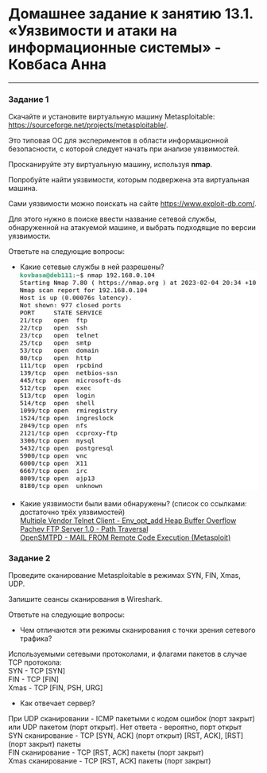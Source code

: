 # Домашнее задание к занятию 13.1. «Уязвимости и атаки на информационные системы» - Ковбаса Анна

------

### Задание 1

Скачайте и установите виртуальную машину Metasploitable: https://sourceforge.net/projects/metasploitable/.

Это типовая ОС для экспериментов в области информационной безопасности, с которой следует начать при анализе уязвимостей.

Просканируйте эту виртуальную машину, используя **nmap**.

Попробуйте найти уязвимости, которым подвержена эта виртуальная машина.

Сами уязвимости можно поискать на сайте https://www.exploit-db.com/.

Для этого нужно в поиске ввести название сетевой службы, обнаруженной на атакуемой машине, и выбрать подходящие по версии уязвимости.

Ответьте на следующие вопросы:

- Какие сетевые службы в ней разрешены?
![1-1](https://github.com/kovbasaad/13-1-homework/blob/main/img/1-1.JPG)

- Какие уязвимости были вами обнаружены? (список со ссылками: достаточно трёх уязвимостей)<br>
[Multiple Vendor Telnet Client - Env_opt_add Heap Buffer Overflow](https://www.exploit-db.com/exploits/25303)<br>
[Pachev FTP Server 1.0 - Path Traversal](https://www.exploit-db.com/exploits/47956)<br>
[OpenSMTPD - MAIL FROM Remote Code Execution (Metasploit)](https://www.exploit-db.com/exploits/48038)
  

### Задание 2

Проведите сканирование Metasploitable в режимах SYN, FIN, Xmas, UDP.

Запишите сеансы сканирования в Wireshark.

Ответьте на следующие вопросы:

- Чем отличаются эти режимы сканирования с точки зрения сетевого трафика?

Используемыми сетевыми протоколами, и флагами пакетов в случае TCP протокола: <br>
SYN - TCP [SYN]<br>
FIN - TCP [FIN]<br>
Xmas - TCP [FIN, PSH, URG]<br>

- Как отвечает сервер?

При UDP сканировании - ICMP пакетыми с кодом ошибок (порт закрыт) или UDP пакетом (порт открыт). Нет ответа - вероятно, порт открыт<br>
SYN сканирование - TCP [SYN, ACK] (порт открыт) [RST, ACK], [RST] (порт закрыт) пакеты<br>
FIN сканирование - TCP [RST, ACK] пакеты (порт закрыт)<br>
Xmas сканирование - TCP [RST, ACK] пакеты (порт закрыт)<br>
